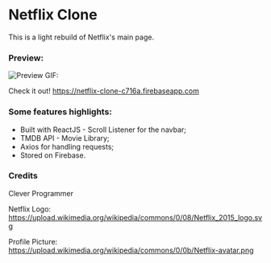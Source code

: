 # Netflix Clone

This is a light rebuild of Netflix's main page.

### Preview:

![Preview GIF:](https://github.com/samuelfuchs/netflix-clone/blob/master/preview_2.2.gif)



Check it out! https://netflix-clone-c716a.firebaseapp.com

### Some features highlights:
- Built with ReactJS - Scroll Listener for the navbar;
- TMDB API - Movie Library;
- Axios for handling requests;
- Stored on Firebase.

### Credits
Clever Programmer

Netflix Logo: https://upload.wikimedia.org/wikipedia/commons/0/08/Netflix_2015_logo.svg

Profile Picture: https://upload.wikimedia.org/wikipedia/commons/0/0b/Netflix-avatar.png
